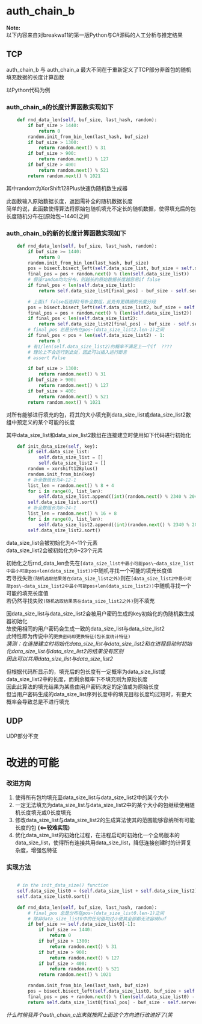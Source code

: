 # auth_chain_b

**Note:**  
以下内容来自对breakwa11的第一版Python与C#源码的人工分析与推定结果

## TCP

auth_chain_b 与 auth_chain_a 最大不同在于重新定义了TCP部分非首包的随机填充数据的长度计算函数

以Python代码为例

### auth_chain_a的长度计算函数实现如下  
```python
    def rnd_data_len(self, buf_size, last_hash, random):
        if buf_size > 1440:
            return 0
        random.init_from_bin_len(last_hash, buf_size)
        if buf_size > 1300:
            return random.next() % 31
        if buf_size > 900:
            return random.next() % 127
        if buf_size > 400:
            return random.next() % 521
        return random.next() % 1021
```
其中random为XorShift128Plus快速伪随机数生成器

此函数输入原始数据长度，返回需补全的随机数据长度  
简单的说，此函数使得算法将原始包随机填充不定长的随机数据，使得填充后的包长度随机分布在[原始包~1440)之间


### auth_chain_b的新的长度计算函数实现如下  
```python
    def rnd_data_len(self, buf_size, last_hash, random):
        if buf_size >= 1440:
            return 0
        random.init_from_bin_len(last_hash, buf_size)
        pos = bisect.bisect_left(self.data_size_list, buf_size + self.server_info.overhead)
        final_pos = pos + random.next() % (len(self.data_size_list))
        # 假设random均匀分布，则越长的原始数据长度越容易if false
        if final_pos < len(self.data_size_list):
            return self.data_size_list[final_pos] - buf_size - self.server_info.overhead

        # 上面if false后选择2号补全数组，此处有更精细的长度分段
        pos = bisect.bisect_left(self.data_size_list2, buf_size + self.server_info.overhead)
        final_pos = pos + random.next() % (len(self.data_size_list2))
        if final_pos < len(self.data_size_list2):
            return self.data_size_list2[final_pos] - buf_size - self.server_info.overhead
        # final_pos 总是分布在pos~(data_size_list2.len-1)之间
        if final_pos < pos + len(self.data_size_list2) - 1:
            return 0
        # 有1/len(self.data_size_list2)的概率不满足上一个if  ????
        # 理论上不会运行到此处，因此可以插入运行断言
        # assert False

        if buf_size > 1300:
            return random.next() % 31
        if buf_size > 900:
            return random.next() % 127
        if buf_size > 400:
            return random.next() % 521
        return random.next() % 1021
```

对所有能够进行填充的包，将其的大小填充到data_size_list或data_size_list2数组中预定义的某个可能的长度

其中data_size_list和data_size_list2数组在连接建立时使用如下代码进行初始化
```python
    def init_data_size(self, key):
        if self.data_size_list:
            self.data_size_list = []
            self.data_size_list2 = []
        random = xorshift128plus()
        random.init_from_bin(key)
        # 补全数组长为4~12-1
        list_len = random.next() % 8 + 4
        for i in range(0, list_len):
            self.data_size_list.append((int)(random.next() % 2340 % 2040 % 1440))
        self.data_size_list.sort()
        # 补全数组长为8~24-1
        list_len = random.next() % 16 + 8
        for i in range(0, list_len):
            self.data_size_list2.append((int)(random.next() % 2340 % 2040 % 1440))
        self.data_size_list2.sort()
```
data_size_list会被初始化为4\~11个元素  
data_size_list2会被初始化为8\~23个元素  

初始化之后rnd_data_len会先在`[data_size_list中最小可能pos\~data_size_list中最小可能pos+len(data_size_list))`中随机寻找一个可能的填充长度值  
若寻找失败`(随机选取结果落在data_size_list之外)`则在`[data_size_list2中最小可能pos\~data_size_list2中最小可能pos+len(data_size_list2))`中随机寻找一个可能的填充长度值  
若仍然寻找失败`(随机选取结果落在data_size_list2之外)`则不填充

因data_size_list与data_size_list2会被用户密码生成的key初始化的伪随机数生成器初始化  
故使用相同的用户密码会生成一致的data_size_list与data_size_list2  
此特性即为传说中的`更换密码即更换特征(包长度统计特征)`  
*猜测：在连接建立时初始化data_size_list与data_size_list2和在进程启动时初始化data_size_list与data_size_list2的结果没有区别*  
*因此可以共用data_size_list与data_size_list2*

但根据代码所显示的，填充后的包长度有一定概率为data_size_list或data_size_list2中的长度，而剩余概率下不填充则为原始长度  
因此此算法的填充结果为某些由用户密码决定的定值或为原始长度  
但当用户密码生成的data_size_list序列长度中的填充目标长度均过短时，有更大概率会导致总是不进行填充


## UDP

UDP部分不变


# 改进的可能

### 改进方向
1. 使得所有包均填充至data_size_list与data_size_list2中的某个大小
1. 一定无法填充为data_size_list与data_size_list2中的某个大小的包继续使用随机长度填充或0长度填充
1. 修改data_size_list与data_size_list2的生成算法使其的范围能够容纳所有可能长度的包 **(<==较难实现)**
1. 优化data_size_list的初始化过程，在进程启动时初始化一个全局版本的data_size_list，使得所有连接共用data_size_list，降低连接创建时的计算复杂度，增强包特征

### 实现方法
```python

    # in the init_data_size() function
    self.data_size_list0 = (self.data_size_list + self.data_size_list2)
    self.data_size_list0.sort()

    def rnd_data_len(self, buf_size, last_hash, random):
        # final_pos 总是分布在pos~(data_size_list0.len-1)之间
        # 除非data_size_list0中的任何值均过小使其全部都无法容纳buf
        if buf_size >= self.data_size_list0[-1]:
            if buf_size >= 1440:
                return 0
            if buf_size > 1300:
                return random.next() % 31
            if buf_size > 900:
                return random.next() % 127
            if buf_size > 400:
                return random.next() % 521
            return random.next() % 1021

        random.init_from_bin_len(last_hash, buf_size)
        pos = bisect.bisect_left(self.data_size_list0, buf_size + self.server_info.overhead)
        final_pos = pos + random.next() % (len(self.data_size_list0) - pos)
        return self.data_size_list0[final_pos] - buf_size - self.server_info.overhead

```


*什么时候我弄个auth_chain_c出来就按照上面这个方向进行改进好了(笑*

